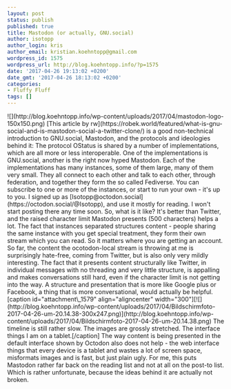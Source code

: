 ```yaml
---
layout: post
status: publish
published: true
title: Mastodon (or actually, GNU.social)
author: isotopp
author_login: kris
author_email: kristian.koehntopp@gmail.com
wordpress_id: 1575
wordpress_url: http://blog.koehntopp.info/?p=1575
date: '2017-04-26 19:13:02 +0200'
date_gmt: '2017-04-26 18:13:02 +0200'
categories:
- Fluffy Fluff
tags: []
---
```

<p> ![](http://blog.koehntopp.info/wp-content/uploads/2017/04/mastodon-logo-150x150.png) [This article&nbsp;by rw](https://robek.world/featured/what-is-gnu-social-and-is-mastodon-social-a-twitter-clone/)&nbsp;is a good non-technical introduction to GNU.social, Mastodon, and the protocols and ideologies behind it: The protocol OStatus is shared by a number of implementations, which are all more or less interoperable. One of the implementations is GNU.social, another is the right now hyped Mastodon. Each of the implementations has many instances, some of them large, many of them very small. They all connect to each other and talk to each other, through federation, and together they form the so called Fediverse. You can subscribe to one or more of the instances, or start to run your own - it's up to you. I signed up as [Isotopp@octodon.social](https://octodon.social/@Isotopp), and use it mostly for reading. I won't start posting there any time soon. So, what is it like?<!--more--> It's better than Twitter, and the raised character limit Mastodon presents (500 characters) helps a lot. The fact that instances separated structures content - people sharing the same instance with you get special treatment, they form their own stream which you can read. So it matters where you are getting an account. So far, the content the ocotodon-local stream is throwing at me is surprisingly hate-free, coming from Twitter, but is also only very mildly interesting. The fact that it presents content structurally like Twitter, in individual messages with no threading and very little structure, is appalling and makes conversations still hard, even if the character limit is not getting into the way. A structure and presentation that is more like Google plus or Facebook, a thing that is more conversational, would actually be helpful. [caption id="attachment\_1579" align="aligncenter" width="300"][![](http://blog.koehntopp.info/wp-content/uploads/2017/04/Bildschirmfoto-2017-04-26-um-20.14.38-300x247.png)](http://blog.koehntopp.info/wp-content/uploads/2017/04/Bildschirmfoto-2017-04-26-um-20.14.38.png) The timeline is still rather slow. The images are grossly stretched. The interface things I am on a tablet.[/caption] The way content is being presented in the default interface shown by Octodon also does not help - the web interface things that every device is a tablet and wastes a lot of screen space, misformats images and is fast, but just plain ugly. For me, this puts Mastodon&nbsp;rather far back on&nbsp;the reading list and not at all on the post-to list. Which is rather unfortunate, because the ideas behind it are actually not broken.</p>
